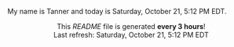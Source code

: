 My name is Tanner and today is Saturday, October 21, 5:12 PM EDT.

<p align="center">This <i>README</i> file is generated <b>every 3 hours</b>!</br>Last refresh: Saturday, October 21, 5:12 PM EDT<br /></p>
